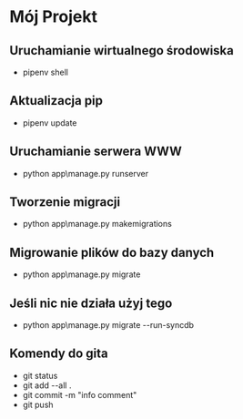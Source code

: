 # Mój Projekt

## Uruchamianie wirtualnego środowiska

- pipenv shell

## Aktualizacja pip

- pipenv update

## Uruchamianie serwera WWW

- python app\manage.py runserver

## Tworzenie migracji

- python app\manage.py makemigrations

## Migrowanie plików do bazy danych

- python app\manage.py migrate

## Jeśli nic nie działa użyj tego

- python app\manage.py migrate --run-syncdb

## Komendy do gita

- git status
- git add --all .
- git commit -m "info comment"
- git push

